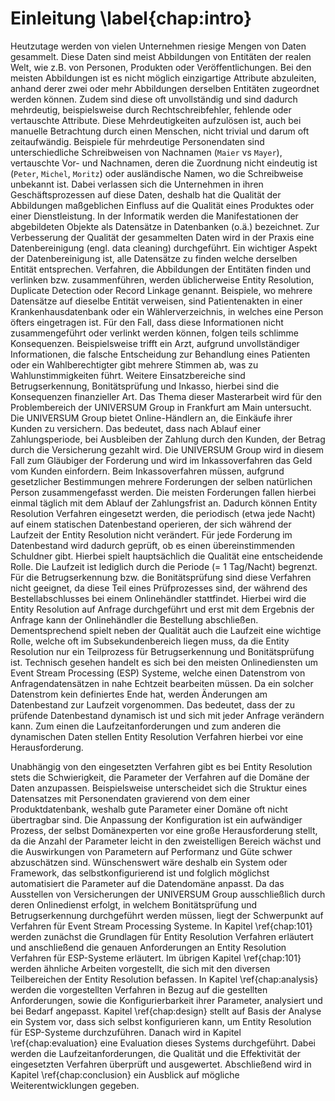 # Einleitung \label{chap:intro}

Heutzutage werden von vielen Unternehmen riesige Mengen von Daten gesammelt.
Diese Daten sind meist Abbildungen von Entitäten der realen Welt, wie z.B. von
Personen, Produkten oder Veröffentlichungen. Bei den meisten Abbildungen ist es
nicht möglich einzigartige Attribute abzuleiten, anhand derer zwei oder mehr
Abbildungen derselben Entitäten zugeordnet werden können. Zudem sind diese oft
unvollständig und sind dadurch mehrdeutig, beispielsweise durch
Rechtschreibfehler, fehlende oder vertauschte Attribute. Diese Mehrdeutigkeiten
aufzulösen ist, auch bei manuelle Betrachtung durch einen Menschen, nicht
trivial und darum oft zeitaufwändig. Beispiele für mehrdeutige Personendaten
sind unterschiedliche Schreibweisen von Nachnamen (`Maier` vs `Mayer`),
vertauschte Vor- und Nachnamen, deren die Zuordnung nicht eindeutig ist
(`Peter`, `Michel`, `Moritz`) oder ausländische Namen, wo die Schreibweise
unbekannt ist. Dabei verlassen sich die Unternehmen in ihren Geschäftsprozessen
auf diese Daten, deshalb hat die Qualität der Abbildungen maßgeblichen Einfluss
auf die Qualität eines Produktes oder einer Dienstleistung. In der Informatik
werden die Manifestationen der abgebildeten Objekte als Datensätze in
Datenbanken (o.ä.) bezeichnet. Zur Verbesserung der Qualität der gesammelten
Daten wird in der Praxis eine Datenbereinigung (engl. data cleaning)
durchgeführt. Ein wichtiger Aspekt der Datenbereinigung ist, alle Datensätze zu
finden welche derselben Entität entsprechen. Verfahren, die Abbildungen der
Entitäten finden und verlinken bzw. zusammenführen, werden üblicherweise Entity
Resolution, Duplicate Detection oder Record Linkage genannt. Beispiele, wo
mehrere Datensätze auf dieselbe Entität verweisen, sind Patientenakten in einer
Krankenhausdatenbank oder ein Wählerverzeichnis, in welches eine Person öfters
eingetragen ist. Für den Fall, dass diese Informationen nicht zusammengeführt
oder verlinkt werden können, folgen teils schlimme Konsequenzen. Beispielsweise
trifft ein Arzt, aufgrund unvollständiger Informationen, die falsche
Entscheidung zur Behandlung eines Patienten oder ein Wahlberechtigter gibt
mehrere Stimmen ab, was zu Wahlunstimmigkeiten führt. Weitere Einsatzbereiche
sind Betrugserkennung, Bonitätsprüfung und Inkasso, hierbei sind die
Konsequenzen finanzieller Art. Das Thema dieser Masterarbeit wird für den
Problembereich der UNIVERSUM Group in Frankfurt am Main untersucht. Die
UNIVERSUM Group bietet Online-Händlern an, die Einkäufe ihrer Kunden zu
versichern. Das bedeutet, dass nach Ablauf einer Zahlungsperiode, bei Ausbleiben
der Zahlung durch den Kunden, der Betrag durch die Versicherung gezahlt wird.
Die UNIVERSUM Group wird in diesem Fall zum Gläubiger der Forderung und wird im
Inkassoverfahren das Geld vom Kunden einfordern. Beim Inkassoverfahren müssen,
aufgrund gesetzlicher Bestimmungen mehrere Forderungen der selben natürlichen
Person zusammengefasst werden. Die meisten Forderungen fallen hierbei einmal
täglich mit dem Ablauf der Zahlungsfrist an. Dadurch können Entity Resolution
Verfahren eingesetzt werden, die periodisch (etwa jede Nacht) auf einem
statischen Datenbestand operieren, der sich während der Laufzeit der Entity
Resolution nicht verändert. Für jede Forderung im Datenbestand wird dadurch
geprüft, ob es einen übereinstimmenden Schuldner gibt. Hierbei spielt
hauptsächlich die Qualität eine entscheidende Rolle. Die Laufzeit ist lediglich
durch die Periode (= 1 Tag/Nacht) begrenzt. Für die Betrugserkennung bzw. die
Bonitätsprüfung sind diese Verfahren nicht geeignet, da diese Teil eines
Prüfprozesses sind, der während des Bestellabschlusses bei einem Onlinehändler
stattfindet. Hierbei wird die Entity Resolution auf Anfrage durchgeführt und
erst mit dem Ergebnis der Anfrage kann der Onlinehändler die Bestellung
abschließen. Dementsprechend spielt neben der Qualität auch die Laufzeit eine
wichtige Rolle, welche oft im Subsekundenbereich liegen muss, da die Entity
Resolution nur ein Teilprozess für Betrugserkennung und Bonitätsprüfung ist.
Technisch gesehen handelt es sich bei den meisten Onlinediensten um Event Stream
Processing (ESP) Systeme, welche einen Datenstrom von Anfragendatensätzen in
nahe Echtzeit bearbeiten müssen. Da ein solcher Datenstrom kein definiertes Ende
hat, werden Änderungen am Datenbestand zur Laufzeit vorgenommen. Das bedeutet,
dass der zu prüfende Datenbestand dynamisch ist und sich mit jeder Anfrage
verändern kann. Zum einen die Laufzeitanforderungen und zum anderen die
dynamischen Daten stellen Entity Resolution Verfahren hierbei vor eine
Herausforderung.

Unabhängig von den eingesetzten Verfahren gibt es bei Entity Resolution stets
die Schwierigkeit, die Parameter der Verfahren auf die Domäne der Daten
anzupassen. Beispielsweise unterscheidet sich die Struktur eines Datensatzes mit
Personendaten gravierend von dem einer Produktdatenbank, weshalb gute Parameter
einer Domäne oft nicht übertragbar sind. Die Anpassung der Konfiguration ist ein
aufwändiger Prozess, der selbst Domänexperten vor eine große Herausforderung
stellt, da die Anzahl der Parameter leicht in den zweistelligen Bereich wächst
und die Auswirkungen von Parametern auf Performanz und Güte schwer abzuschätzen
sind. Wünschenswert wäre deshalb ein System oder Framework, das
selbstkonfigurierend ist und folglich möglichst automatisiert die Parameter auf
die Datendomäne anpasst. Da das Ausstellen von Versicherungen der UNIVERSUM
Group ausschließlich durch deren Onlinedienst erfolgt, in welchem
Bonitätsprüfung und Betrugserkennung durchgeführt werden müssen, liegt der
Schwerpunkt auf Verfahren für Event Stream Processing Systeme. In Kapitel
\ref{chap:101} werden zunächst die Grundlagen für Entity Resolution Verfahren
erläutert und anschließend die genauen Anforderungen an Entity Resolution
Verfahren für ESP-Systeme erläutert. Im übrigen Kapitel \ref{chap:101} werden
ähnliche Arbeiten vorgestellt, die sich mit den diversen Teilbereichen der
Entity Resolution befassen. In Kapitel \ref{chap:analysis} werden die
vorgestellten Verfahren in Bezug auf die gestellten Anforderungen, sowie die
Konfigurierbarkeit ihrer Parameter, analysiert und bei Bedarf angepasst. Kapitel
\ref{chap:design} stellt auf Basis der Analyse ein System vor, dass sich selbst
konfigurieren kann, um Entity Resolution für ESP-Systeme durchzuführen. Danach
wird in Kapitel \ref{chap:evaluation} eine Evaluation dieses Systems
durchgeführt. Dabei werden die Laufzeitanforderungen, die Qualität und die
Effektivität der eingesetzten Verfahren überprüft und ausgewertet. Abschließend
wird in Kapitel \ref{chap:conclusion} ein Ausblick auf mögliche
Weiterentwicklungen gegeben.
